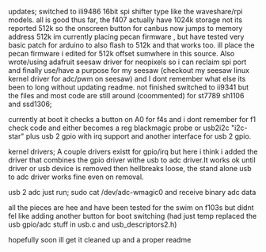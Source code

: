 updates; switched to ili9486 16bit spi shifter type like the waveshare/rpi models. all is good thus far, the f407 actually have 1024k storage not its reported 512k so the onscreen button for canbus now jumps to memory address 512k im currently placing pecan firmware , but have tested very basic patch for arduino to also flash to 512k and that works too. ill place the pecan firmware i edited for 512k offset sumwhere in this source. Also wrote/using adafruit seesaw driver for neopixels so i can reclaim spi port and finally use/have a purpose for my seesaw (checkout my seesaw linux kernel driver for adc/pwm on seesaw) and I dont remember what else its been to long without updating readme.
not finished switched to ii9341 but the files and most code are still around (coommented) for st7789 sh1106 and ssd1306;

currently at boot it checks a button on A0 for f4s and i dont remember for f1 check code and
either becomes a reg blackmagic probe or usb2i2c "i2c-star" plus usb 2 gpio with irq support and another interface for usb 2 gpio.

kernel drivers;
A couple drivers existt for gpio/irq but here i think i added the driver that combines the gpio driver withe usb to adc driver.It works ok until driver or usb device is removed then hellbreaks loose, the stand alone usb to adc driver  works fine even on removal.

usb 2 adc 
just run;
sudo cat /dev/adc-wmagic0
and receive binary adc data

all the pieces are hee and have been tested for the swim on f103s but didnt fel like adding another button for boot switching (had just temp  replaced the usb gpio/adc stuff in usb.c and usb_descriptors2.h)

hopefully soon ill get it cleaned up and a proper readme


